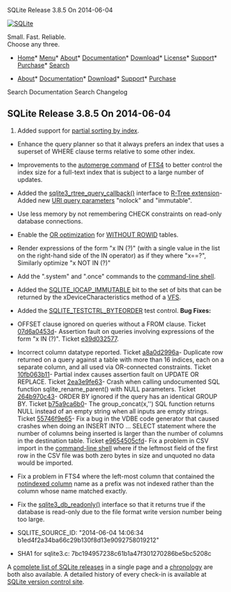 




SQLite Release 3\.8\.5 On 2014\-06\-04




[![SQLite](../images/sqlite370_banner.gif)](../index.html)


Small. Fast. Reliable.  
Choose any three.


* [Home](../index.html)* [Menu](javascript:void(0))* [About](../about.html)* [Documentation](../docs.html)* [Download](../download.html)* [License](../copyright.html)* [Support](../support.html)* [Purchase](../prosupport.html)* [Search](javascript:void(0))




* [About](../about.html)* [Documentation](../docs.html)* [Download](../download.html)* [Support](../support.html)* [Purchase](../prosupport.html)






Search Documentation
Search Changelog







## SQLite Release 3\.8\.5 On 2014\-06\-04

1. Added support for [partial sorting by index](../queryplanner.html#partialsort).
- Enhance the query planner so that it always prefers an index that uses a superset of
 WHERE clause terms relative to some other index.
- Improvements to the [automerge command](../fts3.html#*fts4automergecmd) of [FTS4](../fts3.html#fts4) to better control the index size
 for a full\-text index that is subject to a large number of updates.
- Added the [sqlite3\_rtree\_query\_callback()](../rtree.html#xquery) interface to [R\-Tree extension](../rtree.html)- Added new [URI query parameters](../uri.html#coreqp) "nolock" and "immutable".
- Use less memory by not remembering CHECK constraints on read\-only
 database connections.
- Enable the [OR optimization](../queryplanner.html#or_in_where) for [WITHOUT ROWID](../withoutrowid.html) tables.
- Render expressions of the form "x IN (?)" (with a single value in
 the list on the right\-hand side of the IN operator) as if they where "x\=\=?",
 Similarly optimize "x NOT IN (?)"
- Add the ".system" and ".once" commands to the [command\-line shell](../cli.html).
- Added the [SQLITE\_IOCAP\_IMMUTABLE](../c3ref/c_iocap_atomic.html) bit to the set of bits that can be returned by
 the xDeviceCharacteristics method of a [VFS](../vfs.html).
- Added the [SQLITE\_TESTCTRL\_BYTEORDER](../c3ref/c_testctrl_always.html) test control.
**Bug Fixes:**
- OFFSET clause ignored on queries without a FROM clause.
 Ticket [07d6a0453d](https://www.sqlite.org/src/info/07d6a0453d)- Assertion fault on queries involving expressions of the form
 "x IN (?)". Ticket [e39d032577](https://www.sqlite.org/src/info/e39d032577).
- Incorrect column datatype reported.
 Ticket [a8a0d2996a](https://www.sqlite.org/src/info/a8a0d2996a)- Duplicate row returned on a query against a table with more than
 16 indices, each on a separate column, and all used via OR\-connected constraints.
 Ticket [10fb063b11](https://www.sqlite.org/src/info/10fb063b11)- Partial index causes assertion fault on UPDATE OR REPLACE.
 Ticket [2ea3e9fe63](https://www.sqlite.org/src/info/2ea3e9fe63)- Crash when calling undocumented SQL function sqlite\_rename\_parent()
 with NULL parameters.
 Ticket [264b970c43](https://www.sqlite.org/src/info/264b970c4379fd)- ORDER BY ignored if the query has an identical GROUP BY.
 Ticket [b75a9ca6b0](https://www.sqlite.org/src/info/b75a9ca6b0499)- The group\_concat(x,'') SQL function returns NULL instead of an empty string
 when all inputs are empty strings.
 Ticket [55746f9e65](https://www.sqlite.org/src/info/55746f9e65f85)- Fix a bug in the VDBE code generator that caused crashes when
 doing an INSERT INTO ... SELECT statement where the number of columns
 being inserted is larger than the number of columns in the destination
 table.
 Ticket [e9654505cfd](https://www.sqlite.org/src/info/e9654505cfda9)- Fix a problem in CSV import in the [command\-line shell](../cli.html)
 where if the leftmost field of the first row
 in the CSV file was both zero bytes in size and unquoted no data would
 be imported.
- Fix a problem in FTS4 where the left\-most column that contained
 the [notindexed column](../fts3.html#fts4notindexed) name as a prefix
 was not indexed rather than the column whose name matched exactly.
- Fix the [sqlite3\_db\_readonly()](../c3ref/db_readonly.html) interface so that it returns true if
 the database is read\-only due to the file format write version number
 being too large.

- SQLITE\_SOURCE\_ID: "2014\-06\-04 14:06:34 b1ed4f2a34ba66c29b130f8d13e9092758019212"
- SHA1 for sqlite3\.c: 7bc194957238c61b1a47f301270286be5bc5208c



A [complete list of SQLite releases](../changes.html)
 in a single page and a [chronology](../chronology.html) are both also available.
 A detailed history of every
 check\-in is available at
 [SQLite version control site](https://www.sqlite.org/src/timeline).


